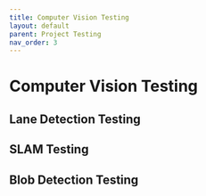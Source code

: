 ```yaml
---
title: Computer Vision Testing
layout: default
parent: Project Testing
nav_order: 3
---
```


# Computer Vision Testing

## Lane Detection Testing

## SLAM Testing 

## Blob Detection Testing
